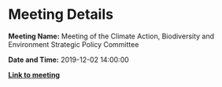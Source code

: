 # Meeting Details

**Meeting Name:** Meeting of the Climate Action, Biodiversity and Environment Strategic Policy Committee

**Date and Time:** 2019-12-02 14:00:00

**<a href="https://www.limerick.ie/council/whats-on/meeting-climate-action-biodiversity-and-environment-strategic-policy-committee-1" target="_blank">Link to meeting</a>**
